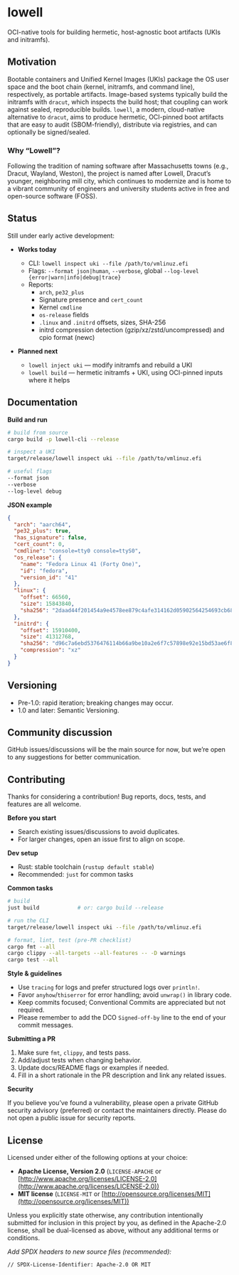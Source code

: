 # lowell

OCI-native tools for building hermetic, host-agnostic boot artifacts (UKIs and initramfs).

## Motivation

Bootable containers and Unified Kernel Images (UKIs) package the OS user space and the boot chain (kernel, initramfs, and command line), respectively, as portable artifacts. Image-based systems typically build the initramfs with `dracut`, which inspects the build host; that coupling can work against sealed, reproducible builds. `lowell`, a modern, cloud-native alternative to `dracut`, aims to produce hermetic, OCI-pinned boot artifacts that are easy to audit (SBOM-friendly), distribute via registries, and can optionally be signed/sealed.

### Why “Lowell”?

Following the tradition of naming software after Massachusetts towns (e.g., Dracut, Wayland, Weston), the project is named after Lowell, Dracut’s younger, neighboring mill city, which continues to modernize and is home to a vibrant community of engineers and university students active in free and open-source software (FOSS).


## Status

Still under early active development:

* **Works today**

  * CLI: `lowell inspect uki --file /path/to/vmlinuz.efi`
  * Flags: `--format json|human`, `--verbose`, global `--log-level {error|warn|info|debug|trace}`
  * Reports:
    * `arch`, `pe32_plus`
    * Signature presence and `cert_count`
    * Kernel `cmdline`
    * `os-release` fields
    * `.linux` and `.initrd` offsets, sizes, SHA-256
    * initrd compression detection (gzip/xz/zstd/uncompressed) and cpio format (newc)

* **Planned next**

  * `lowell inject uki` — modify initramfs and rebuild a UKI
  * `lowell build` — hermetic initramfs + UKI, using OCI-pinned inputs where it helps

## Documentation

**Build and run**

```bash
# build from source
cargo build -p lowell-cli --release

# inspect a UKI
target/release/lowell inspect uki --file /path/to/vmlinuz.efi

# useful flags
--format json
--verbose
--log-level debug
```

**JSON example**

```json
{
  "arch": "aarch64",
  "pe32_plus": true,
  "has_signature": false,
  "cert_count": 0,
  "cmdline": "console=tty0 console=ttyS0",
  "os_release": {
    "name": "Fedora Linux 41 (Forty One)",
    "id": "fedora",
    "version_id": "41"
  },
  "linux": {
    "offset": 66560,
    "size": 15843840,
    "sha256": "2daad44f201454a9e4578ee879c4afe314162d05902564254693cb6824ef1aa7"
  },
  "initrd": {
    "offset": 15910400,
    "size": 41312768,
    "sha256": "d96c7a6ebd5376476114b66a9be10a2e6f7c57898e92e15bd53ae6f8f5e976b0",
    "compression": "xz"
  }
}
```

## Versioning

* Pre-1.0: rapid iteration; breaking changes may occur.
* 1.0 and later: Semantic Versioning.

## Community discussion

GitHub issues/discussions will be the main source for now, but we’re open to any suggestions for better communication.

## Contributing

Thanks for considering a contribution! Bug reports, docs, tests, and features are all welcome.

**Before you start**

* Search existing issues/discussions to avoid duplicates.
* For larger changes, open an issue first to align on scope.

**Dev setup**

* Rust: stable toolchain (`rustup default stable`)
* Recommended: `just` for common tasks

**Common tasks**

```bash
# build
just build            # or: cargo build --release

# run the CLI
target/release/lowell inspect uki --file /path/to/vmlinuz.efi

# format, lint, test (pre-PR checklist)
cargo fmt --all
cargo clippy --all-targets --all-features -- -D warnings
cargo test --all
```

**Style & guidelines**

* Use `tracing` for logs and prefer structured logs over `println!`.
* Favor `anyhow`/`thiserror` for error handling; avoid `unwrap()` in library code.
* Keep commits focused; Conventional Commits are appreciated but not required.
* Please remember to add the DCO `Signed-off-by` line to the end of your commit messages.

**Submitting a PR**

1. Make sure `fmt`, `clippy`, and tests pass.
2. Add/adjust tests when changing behavior.
3. Update docs/README flags or examples if needed.
4. Fill in a short rationale in the PR description and link any related issues.

**Security**

If you believe you’ve found a vulnerability, please open a private GitHub security advisory (preferred) or contact the maintainers directly. Please do not open a public issue for security reports.

## License

Licensed under either of the following options at your choice:

* **Apache License, Version 2.0** (`LICENSE-APACHE` or [http://www.apache.org/licenses/LICENSE-2.0](http://www.apache.org/licenses/LICENSE-2.0))
* **MIT license** (`LICENSE-MIT` or [http://opensource.org/licenses/MIT](http://opensource.org/licenses/MIT))


Unless you explicitly state otherwise, any contribution intentionally submitted for inclusion in this project by you, as defined in the Apache-2.0 license, shall be dual-licensed as above, without any additional terms or conditions.

*Add SPDX headers to new source files (recommended):*

```text
// SPDX-License-Identifier: Apache-2.0 OR MIT
```

